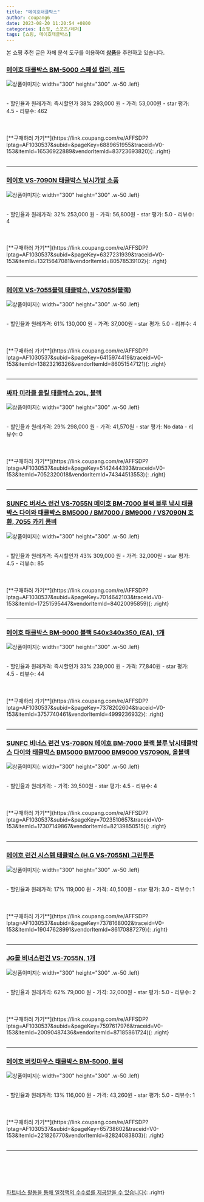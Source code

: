 ```yaml
---
title: "메이호태클박스"
author: coupang6
date: 2023-08-20 11:20:54 +0800
categories: [쇼핑, 스포츠/레저]
tags: [쇼핑, 메이호태클박스]
---
```


본 쇼핑 추천 글은 자체 분석 도구를 이용하여 [**상품**](https://link.coupang.com/a/bao1ui)을 추천하고 있습니다.

### [메이호 태클박스 BM-5000 스페셜 컬러, 레드](https://link.coupang.com/re/AFFSDP?lptag=AF1030537&subid=&pageKey=6889651955&traceid=V0-153&itemId=16536922889&vendorItemId=83723693820)

![상품이미지](https://thumbnail8.coupangcdn.com/thumbnails/remote/230x230ex/image/vendor_inventory/9a97/bfe1e6182f28408df48c0cbe013ef36ede4af14505dc74df0906afe33380.jpg){: width="300" height="300" .w-50 .left}


<br>
- 할인율과 원래가격: 즉시할인가 38%  293,000   원
- 가격: 53,000원
- star 평가: 4.5
- 리뷰수: 462
<br>
<br>
<br>
<br>
[**구매하러 가기**](https://link.coupang.com/re/AFFSDP?lptag=AF1030537&subid=&pageKey=6889651955&traceid=V0-153&itemId=16536922889&vendorItemId=83723693820){: .right}
<br>
<br>

---

### [메이호 VS-7090N 태클박스 낚시가방 소품](https://link.coupang.com/re/AFFSDP?lptag=AF1030537&subid=&pageKey=6327231939&traceid=V0-153&itemId=13215647081&vendorItemId=80578539102)

![상품이미지](https://thumbnail8.coupangcdn.com/thumbnails/remote/230x230ex/image/vendor_inventory/79c2/5774116455b6895e82011ec20852d8f2a26aad7c2cedfd31ac84e2212e9a.jpg){: width="300" height="300" .w-50 .left}


<br>
- 할인율과 원래가격: 32%  253,000   원
- 가격: 56,800원
- star 평가: 5.0
- 리뷰수: 4
<br>
<br>
<br>
<br>
[**구매하러 가기**](https://link.coupang.com/re/AFFSDP?lptag=AF1030537&subid=&pageKey=6327231939&traceid=V0-153&itemId=13215647081&vendorItemId=80578539102){: .right}
<br>
<br>

---

### [메이호 VS-7055블랙 태클박스, VS7055(블랙)](https://link.coupang.com/re/AFFSDP?lptag=AF1030537&subid=&pageKey=6415974419&traceid=V0-153&itemId=13823216326&vendorItemId=86051547121)

![상품이미지](https://thumbnail7.coupangcdn.com/thumbnails/remote/230x230ex/image/vendor_inventory/973e/a18aac7defba8bbe494a49c1e931e7a33024b5b7e24a3fe0566f4eddda3d.jpeg){: width="300" height="300" .w-50 .left}


<br>
- 할인율과 원래가격: 61%  130,000   원
- 가격: 37,000원
- star 평가: 5.0
- 리뷰수: 4
<br>
<br>
<br>
<br>
[**구매하러 가기**](https://link.coupang.com/re/AFFSDP?lptag=AF1030537&subid=&pageKey=6415974419&traceid=V0-153&itemId=13823216326&vendorItemId=86051547121){: .right}
<br>
<br>

---

### [싸파 미라클 올킬 태클박스 20L, 블랙](https://link.coupang.com/re/AFFSDP?lptag=AF1030537&subid=&pageKey=5142444393&traceid=V0-153&itemId=7052320018&vendorItemId=74344513553)

![상품이미지](https://thumbnail9.coupangcdn.com/thumbnails/remote/230x230ex/image/rs_quotation_api/p8xxaekv/b7ab3103c29f493eb93fbfd0b7a7f5a5.jpg){: width="300" height="300" .w-50 .left}


<br>
- 할인율과 원래가격: 29%  298,000   원
- 가격: 41,570원
- star 평가: No data
- 리뷰수: 0
<br>
<br>
<br>
<br>
[**구매하러 가기**](https://link.coupang.com/re/AFFSDP?lptag=AF1030537&subid=&pageKey=5142444393&traceid=V0-153&itemId=7052320018&vendorItemId=74344513553){: .right}
<br>
<br>

---

### [SUNFC 버서스 런건 VS-7055N 메이호 BM-7000 블랙 블루 낚시 태클박스 다이와 태클박스 BM5000 / BM7000 / BM9000 / VS7090N 호환, 7055 카키 콤비](https://link.coupang.com/re/AFFSDP?lptag=AF1030537&subid=&pageKey=7014642103&traceid=V0-153&itemId=17251595447&vendorItemId=84020095859)

![상품이미지](https://thumbnail6.coupangcdn.com/thumbnails/remote/230x230ex/image/vendor_inventory/7875/5151df769a63928668e7ba7b306f84878ce6c2955072b8e05970fd48a487.jpg){: width="300" height="300" .w-50 .left}


<br>
- 할인율과 원래가격: 즉시할인가 43%  309,000   원
- 가격: 32,000원
- star 평가: 4.5
- 리뷰수: 85
<br>
<br>
<br>
<br>
[**구매하러 가기**](https://link.coupang.com/re/AFFSDP?lptag=AF1030537&subid=&pageKey=7014642103&traceid=V0-153&itemId=17251595447&vendorItemId=84020095859){: .right}
<br>
<br>

---

### [메이호 태클박스 BM-9000 블랙 540x340x350_(EA), 1개](https://link.coupang.com/re/AFFSDP?lptag=AF1030537&subid=&pageKey=7378202604&traceid=V0-153&itemId=3757740461&vendorItemId=4999236932)

![상품이미지](https://thumbnail6.coupangcdn.com/thumbnails/remote/230x230ex/image/vendor_inventory/d49f/5dbe195cf678a30bba7f30d9b79b65f710ea1f558a8004a0db3d86e3f87b.jpg){: width="300" height="300" .w-50 .left}


<br>
- 할인율과 원래가격: 즉시할인가 33%  239,000   원
- 가격: 77,840원
- star 평가: 4.5
- 리뷰수: 44
<br>
<br>
<br>
<br>
[**구매하러 가기**](https://link.coupang.com/re/AFFSDP?lptag=AF1030537&subid=&pageKey=7378202604&traceid=V0-153&itemId=3757740461&vendorItemId=4999236932){: .right}
<br>
<br>

---

### [SUNFC 비너스 런건 VS-7080N 메이호 BM-7000 블랙 블루 낚시태클박스 다이와 태클박스 BM5000 BM7000 BM9000 VS7090N, 올블랙](https://link.coupang.com/re/AFFSDP?lptag=AF1030537&subid=&pageKey=7023510657&traceid=V0-153&itemId=17307149867&vendorItemId=82139850515)

![상품이미지](https://thumbnail7.coupangcdn.com/thumbnails/remote/230x230ex/image/vendor_inventory/915a/09ab36a052ccf7ec6781078bd18bc6bd8198d5f72d03ba9dc2ad2fc8f5bc.jpg){: width="300" height="300" .w-50 .left}


<br>
- 할인율과 원래가격: 
- 가격: 39,500원
- star 평가: 4.5
- 리뷰수: 4
<br>
<br>
<br>
<br>
[**구매하러 가기**](https://link.coupang.com/re/AFFSDP?lptag=AF1030537&subid=&pageKey=7023510657&traceid=V0-153&itemId=17307149867&vendorItemId=82139850515){: .right}
<br>
<br>

---

### [메이호 런건 시스템 태클박스 (H.G VS-7055N) 그린투톤](https://link.coupang.com/re/AFFSDP?lptag=AF1030537&subid=&pageKey=7378168002&traceid=V0-153&itemId=19047628991&vendorItemId=86170887279)

![상품이미지](https://thumbnail10.coupangcdn.com/thumbnails/remote/230x230ex/image/vendor_inventory/d953/9890686edf81980777bfbff043d23c64aa9555969cc7a61961596cc6d9c8.jpg){: width="300" height="300" .w-50 .left}


<br>
- 할인율과 원래가격: 17%  119,000   원
- 가격: 40,500원
- star 평가: 3.0
- 리뷰수: 1
<br>
<br>
<br>
<br>
[**구매하러 가기**](https://link.coupang.com/re/AFFSDP?lptag=AF1030537&subid=&pageKey=7378168002&traceid=V0-153&itemId=19047628991&vendorItemId=86170887279){: .right}
<br>
<br>

---

### [JG몰 비너스런건 VS-7055N, 1개](https://link.coupang.com/re/AFFSDP?lptag=AF1030537&subid=&pageKey=7597617976&traceid=V0-153&itemId=20090487436&vendorItemId=87185861724)

![상품이미지](https://thumbnail6.coupangcdn.com/thumbnails/remote/230x230ex/image/vendor_inventory/30f2/9626a6f6d9addebed6cd9e9b5c9511aaed1bbb0bda7e4821e69affc5dca7.JPG){: width="300" height="300" .w-50 .left}


<br>
- 할인율과 원래가격: 62%  79,000   원
- 가격: 32,000원
- star 평가: 5.0
- 리뷰수: 2
<br>
<br>
<br>
<br>
[**구매하러 가기**](https://link.coupang.com/re/AFFSDP?lptag=AF1030537&subid=&pageKey=7597617976&traceid=V0-153&itemId=20090487436&vendorItemId=87185861724){: .right}
<br>
<br>

---

### [메이호 버킷마우스 태클박스 BM-5000, 블랙](https://link.coupang.com/re/AFFSDP?lptag=AF1030537&subid=&pageKey=65738602&traceid=V0-153&itemId=221826770&vendorItemId=82824083803)

![상품이미지](https://thumbnail10.coupangcdn.com/thumbnails/remote/230x230ex/image/vendor_inventory/ce5a/afee983d73079afff021ca8c552f1f605572b4966c6fb14f9ca856c4f7a1.jpeg){: width="300" height="300" .w-50 .left}


<br>
- 할인율과 원래가격: 13%  116,000   원
- 가격: 43,260원
- star 평가: 5.0
- 리뷰수: 1
<br>
<br>
<br>
<br>
[**구매하러 가기**](https://link.coupang.com/re/AFFSDP?lptag=AF1030537&subid=&pageKey=65738602&traceid=V0-153&itemId=221826770&vendorItemId=82824083803){: .right}
<br>
<br>

---
<br><br><br><br><br> [파트너스 활동을 통해 일정액의 수수료를 제공받을 수 있습니다](https://link.coupang.com/a/bao1ui){: .right}